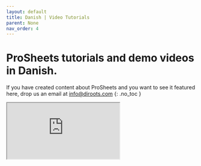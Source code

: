```yaml
---
layout: default
title: Danish | Video Tutorials
parent: None
nav_order: 4
---
```


# ProSheets tutorials and demo videos in Danish.
If you have created content about ProSheets and you want to see it featured here, drop us an email at info@diroots.com
{: .no_toc }

<div class="di-iframe-container">
  <iframe
  title="Revit udskriv til PDF."
  class="di-responsive-iframe" 
  src="https://www.youtube.com/embed/du89_Xzb_wc?feature=oembed">
  </iframe>
</div> 